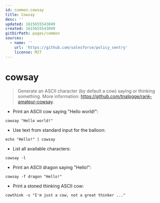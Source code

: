 ```yaml
---
id: common.cowsay
title: Cowsay
desc: ''
updated: 1615655543049
created: 1615655543049
gitDirPath: pages/common
sources:
  - name: ''
    url: 'https://github.com/salesforce/policy_sentry'
    license: MIT
---
```

# cowsay

> Generate an ASCII character (by default a cow) saying or thinking something.
> More information: <https://github.com/tnalpgge/rank-amateur-cowsay>.

- Print an ASCII cow saying "Hello world!":

`cowsay "Hello world!"`

- Use text from standard input for the balloon:

`echo "Hello!" | cowsay`

- List all available characters:

`cowsay -l`

- Print an ASCII dragon saying "Hello!":

`cowsay -f dragon "Hello!"`

- Print a stoned thinking ASCII cow:

`cowthink -s "I'm just a cow, not a great thinker ..."`

